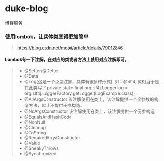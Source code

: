 # duke-blog
博客服务


### 使用lombok，让实体类变得更加简单
> https://blog.csdn.net/motui/article/details/79012846
#### Lombok有一下注解，在对应的类或者方法上使用对应注解即可。
> * @Setter/@Getter  
> * @Data
> * @Log(这是一个泛型注解，具体有很多种形式), 如：@Slf4j,就相当于是在此类写了  private static final org.slf4j.Logger log = org.slf4j.LoggerFactory.getLogger(LogExample.class);
> * @AllArgsConstructor 该注解使用在类上，该注解提供一个全参数的构造方法，默认不提供无参构造。
> * @NoArgsConstructor 该注解使用在类上，该注解提供一个无参构造 
> * @EqualsAndHashCode
> * @NonNull
> * @Cleanup
> * @ToString
> * @RequiredArgsConstructor
> * @Value
> * @SneakyThrows
> * @Synchronized 
